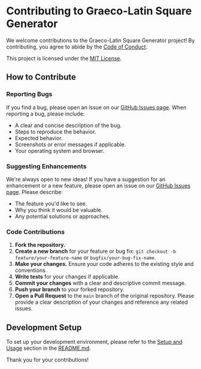 # Contributing to Graeco-Latin Square Generator

We welcome contributions to the Graeco-Latin Square Generator project! By contributing, you agree to abide by the [Code of Conduct](CODE_OF_CONDUCT.md).

This project is licensed under the [MIT License](LICENSE).

## How to Contribute

### Reporting Bugs

If you find a bug, please open an issue on our [GitHub Issues page](https://github.com/saas-erp-hub/graeco-latin-square-generator/issues). When reporting a bug, please include:

*   A clear and concise description of the bug.
*   Steps to reproduce the behavior.
*   Expected behavior.
*   Screenshots or error messages if applicable.
*   Your operating system and browser.

### Suggesting Enhancements

We're always open to new ideas! If you have a suggestion for an enhancement or a new feature, please open an issue on our [GitHub Issues page](https://github.com/dein-benutzername/graeco-latin-square-generator/issues). Please describe:

*   The feature you'd like to see.
*   Why you think it would be valuable.
*   Any potential solutions or approaches.

### Code Contributions

1.  **Fork the repository.**
2.  **Create a new branch** for your feature or bug fix: `git checkout -b feature/your-feature-name` or `bugfix/your-bug-fix-name`.
3.  **Make your changes.** Ensure your code adheres to the existing style and conventions.
4.  **Write tests** for your changes if applicable.
5.  **Commit your changes** with a clear and descriptive commit message.
6.  **Push your branch** to your forked repository.
7.  **Open a Pull Request** to the `main` branch of the original repository. Please provide a clear description of your changes and reference any related issues.

## Development Setup

To set up your development environment, please refer to the [Setup and Usage](#setup-and-usage) section in the [README.md](README.md).

Thank you for your contributions!

